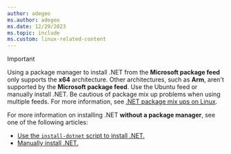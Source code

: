 ```yaml
---
author: adegeo
ms.author: adegeo
ms.date: 12/29/2023
ms.topic: include
ms.custom: linux-related-content
---
```


> [!IMPORTANT]
> Using a package manager to install .NET from the **Microsoft package feed** only supports the **x64** architecture. Other architectures, such as **Arm**, aren't supported by the **Microsoft package feed**. Use the Ubuntu feed or manually install .NET. Be cautious of package mix up problems when using multiple feeds. For more information, see [.NET package mix ups on Linux](../linux-package-mixup.md?pivots=os-linux-ubuntu#whats-going-on).

For more information on installing .NET **without a package manager**, see one of the following articles:

- [Use the `install-dotnet` script to install .NET.](../linux-scripted-manual.md#scripted-install)
- [Manually install .NET.](../linux-scripted-manual.md#manual-install)
